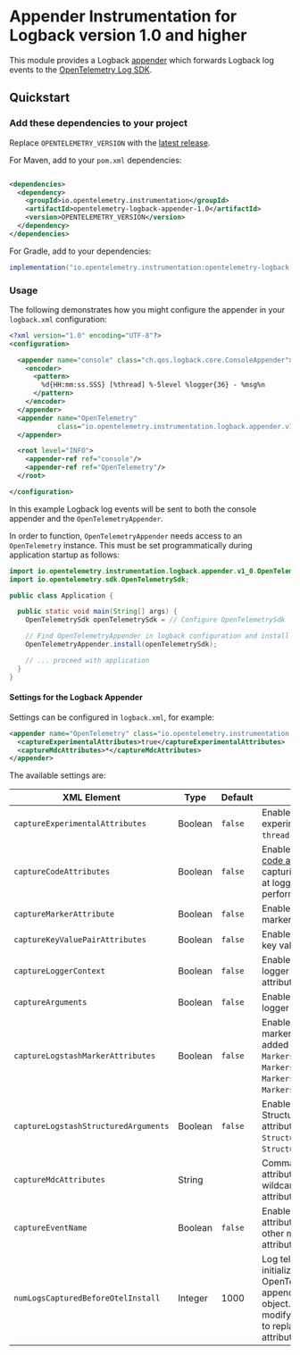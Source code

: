 # Appender Instrumentation for Logback version 1.0 and higher

This module provides a Logback [appender](https://logback.qos.ch/manual/appenders.html) which
forwards Logback log events to the
[OpenTelemetry Log SDK](https://github.com/open-telemetry/opentelemetry-java/tree/main/sdk/logs).

## Quickstart

### Add these dependencies to your project

Replace `OPENTELEMETRY_VERSION` with the [latest
release]( https://central.sonatype.com/artifact/io.opentelemetry.instrumentation/opentelemetry-logback-appender-1.0).

For Maven, add to your `pom.xml` dependencies:

```xml

<dependencies>
  <dependency>
    <groupId>io.opentelemetry.instrumentation</groupId>
    <artifactId>opentelemetry-logback-appender-1.0</artifactId>
    <version>OPENTELEMETRY_VERSION</version>
  </dependency>
</dependencies>
```

For Gradle, add to your dependencies:

```groovy
implementation("io.opentelemetry.instrumentation:opentelemetry-logback-appender-1.0:OPENTELEMETRY_VERSION")
```

### Usage

The following demonstrates how you might configure the appender in your `logback.xml` configuration:

```xml
<?xml version="1.0" encoding="UTF-8"?>
<configuration>

  <appender name="console" class="ch.qos.logback.core.ConsoleAppender">
    <encoder>
      <pattern>
        %d{HH:mm:ss.SSS} [%thread] %-5level %logger{36} - %msg%n
      </pattern>
    </encoder>
  </appender>
  <appender name="OpenTelemetry"
            class="io.opentelemetry.instrumentation.logback.appender.v1_0.OpenTelemetryAppender">
  </appender>

  <root level="INFO">
    <appender-ref ref="console"/>
    <appender-ref ref="OpenTelemetry"/>
  </root>

</configuration>
```

In this example Logback log events will be sent to both the console appender and
the `OpenTelemetryAppender`.

In order to function, `OpenTelemetryAppender` needs access to an `OpenTelemetry` instance. This must
be set programmatically during application startup as follows:

```java
import io.opentelemetry.instrumentation.logback.appender.v1_0.OpenTelemetryAppender;
import io.opentelemetry.sdk.OpenTelemetrySdk;

public class Application {

  public static void main(String[] args) {
    OpenTelemetrySdk openTelemetrySdk = // Configure OpenTelemetrySdk

    // Find OpenTelemetryAppender in logback configuration and install openTelemetrySdk
    OpenTelemetryAppender.install(openTelemetrySdk);

    // ... proceed with application
  }
}
```

#### Settings for the Logback Appender

Settings can be configured in `logback.xml`, for example:

```xml
<appender name="OpenTelemetry" class="io.opentelemetry.instrumentation.logback.appender.v1_0.OpenTelemetryAppender">
  <captureExperimentalAttributes>true</captureExperimentalAttributes>
  <captureMdcAttributes>*</captureMdcAttributes>
</appender>
```

The available settings are:

| XML Element                          | Type    | Default | Description                                                                                                                                                                                                                                       |
|--------------------------------------|---------|---------|---------------------------------------------------------------------------------------------------------------------------------------------------------------------------------------------------------------------------------------------------|
| `captureExperimentalAttributes`      | Boolean | `false` | Enable the capture of experimental log attributes `thread.name` and `thread.id`.                                                                                                                                                                  |
| `captureCodeAttributes`              | Boolean | `false` | Enable the capture of [source code attributes]. Note that capturing source code attributes at logging sites might add a performance overhead.                                                                                                     |
| `captureMarkerAttribute`             | Boolean | `false` | Enable the capture of Logback markers as attributes.                                                                                                                                                                                              |
| `captureKeyValuePairAttributes`      | Boolean | `false` | Enable the capture of Logback key value pairs as attributes.                                                                                                                                                                                      |
| `captureLoggerContext`               | Boolean | `false` | Enable the capture of Logback logger context properties as attributes.                                                                                                                                                                            |
| `captureArguments`                   | Boolean | `false` | Enable the capture of Logback logger arguments.                                                                                                                                                                                                   |
| `captureLogstashMarkerAttributes`    | Boolean | `false` | Enable the capture of Logstash markers, supported are those added to logs via `Markers.append()`, `Markers.appendEntries()`, `Markers.appendArray()` and `Markers.appendRaw()` methods.                                                           |
| `captureLogstashStructuredArguments` | Boolean | `false` | Enable the capture of Logstash StructuredArguments as attributes (e.g., `StructuredArguments.v()` and `StructuredArguments.keyValue()`).                                                                                                        |
| `captureMdcAttributes`               | String  |         | Comma separated list of MDC attributes to capture. Use the wildcard character `*` to capture all attributes.                                                                                                                                      |
| `captureEventName`                   | Boolean | `false` | Enable moving the `event.name` attribute (captured by one of the other mechanisms of capturing attributes) to the log event name.                                                                                                                 |
| `numLogsCapturedBeforeOtelInstall`   | Integer | 1000    | Log telemetry is emitted after the initialization of the OpenTelemetry Logback appender with an OpenTelemetry object. This setting allows you to modify the size of the cache used to replay the first logs. thread.id attribute is not captured. |


[source code attributes]: https://github.com/open-telemetry/semantic-conventions/blob/main/docs/general/attributes.md#source-code-attributes
